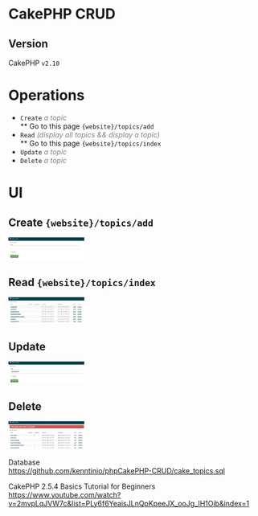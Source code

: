 # CakePHP CRUD

## Version
CakePHP `v2.10`

# Operations  

* `Create` <i style="color:gray">a topic</i>  
	** Go to this page `{website}/topics/add`    
* `Read` <i style="color:gray">(display all topics && display a topic)</i>  
	** Go to this page `{website}/topics/index`    
* `Update` <i style="color:gray">a topic</i>    
* `Delete` <i style="color:gray">a topic</i>    
  
# UI

## Create `{website}/topics/add`  
<img src="assets/img/create.png" width="30%">   

## Read `{website}/topics/index`  
<img src="assets/img/read.png" width="30%">   

## Update  
<img src="assets/img/update.png" width="30%">   

## Delete  
<img src="assets/img/delete.png" width="30%"> 

Database   
https://github.com/kenntinio/phpCakePHP-CRUD/cake_topics.sql  
  
CakePHP 2.5.4 Basics Tutorial for Beginners    
https://www.youtube.com/watch?v=2mvpLqJVW7c&list=PLy6f6YeaisJLnQpKpeeJX_ooJg_IH1Oib&index=1  